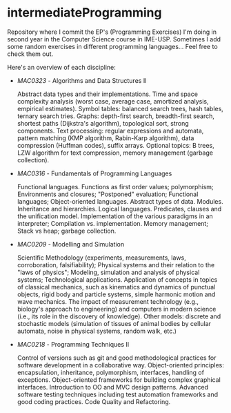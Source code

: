 # intermediateProgramming

Repository where I commit the EP's (Programming Exercises) I'm doing in second year in the Computer Science course in IME-USP. Sometimes I add some random exercises in different programming languages... Feel free to check them out.

Here's an overview of each discipline:

- *MAC0323* - Algorithms and Data Structures II

    Abstract data types and their implementations. Time and space complexity analysis (worst case, average case, amortized analysis, empirical estimates). Symbol tables: balanced search trees, hash tables, ternary search tries. Graphs: depth-first search, breadth-first search, shortest paths (Dijkstra's algorithm), topological sort, strong components. Text processing: regular expressions and automata, pattern matching (KMP algorithm, Rabin-Karp algorithm), data compression (Huffman codes), suffix arrays. Optional topics: B trees, LZW algorithm for text compression, memory management (garbage collection).

- *MAC0316* - Fundamentals of Programming Languages

    Functional languages. Functions as first order values; polymorphism; Environments and closures; "Postponed" evaluation; Functional languages; Object-oriented languages. Abstract types of data. Modules. Inheritance and hierarchies. Logical languages. Predicates, clauses and the unification model. Implementation of the various paradigms in an interpreter; Compilation vs. implementation. Memory management; Stack vs heap; garbage collection.

- *MAC0209* - Modelling and Simulation

    Scientific Methodology (experiments, measurements, laws, corroboration, falsifiability); Physical systems and their relation to the "laws of physics"; Modeling, simulation and analysis of physical systems; Technological applications. Application of concepts in topics of classical mechanics, such as kinematics and dynamics of punctual objects, rigid body and particle systems, simple harmonic motion and wave mechanics. The impact of measurement technology (e.g., biology's approach to engineering) and computers in modern science (i.e., its role in the discovery of knowledge). Other models: discrete and stochastic models (simulation of tissues of animal bodies by cellular automata, noise in physical systems, random walk, etc.)

- *MAC0218* - Programming Techniques II

    Control of versions such as git and good methodological practices for software development in a collaborative way. Object-oriented principles: encapsulation, inheritance, polymorphism, interfaces, handling of exceptions. Object-oriented frameworks for building complex graphical interfaces. Introduction to OO and MVC design patterns. Advanced software testing techniques including test automation frameworks and good coding practices. Code Quality and Refactoring.
